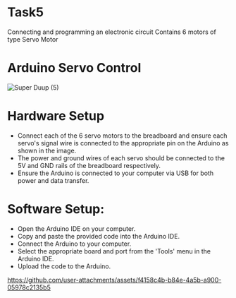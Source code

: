 # Task5
Connecting and programming an electronic circuit Contains 6 motors of type Servo Motor 
# Arduino Servo Control
![Super Duup (5)](https://github.com/user-attachments/assets/4f14adbf-782b-478d-8257-c8fcf547a554)
# Hardware Setup
- Connect each of the 6 servo motors to the breadboard and ensure each servo's signal wire is connected to the appropriate pin on the Arduino as shown in the image. 
- The power and ground wires of each servo should be connected to the 5V and GND rails of the breadboard respectively. 
- Ensure the Arduino is connected to your computer via USB for both power and data transfer.
# Software Setup:
- Open the Arduino IDE on your computer. 
- Copy and paste the provided code into the Arduino IDE. 
- Connect the Arduino to your computer. 
- Select the appropriate board and port from the 'Tools' menu in the Arduino IDE. 
- Upload the code to the Arduino.

https://github.com/user-attachments/assets/f4158c4b-b84e-4a5b-a900-05978c2135b5

